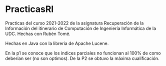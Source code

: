 # PracticasRI
Practicas del curso 2021-2022 de la asignatura Recuperación de la Información del itinerario de Computación de Ingeniería Informática de la UDC.
Hechas con Rubén Tomé.

Hechas en Java con la libreria de Apache Lucene.

En la p1 se conoce que los indices parciales no funcionan al 100% de como deberian ser (no son optimos). De la P2 se obtuvo la máxima cualificación.
